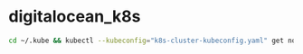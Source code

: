 # digitalocean_k8s

```bash
cd ~/.kube && kubectl --kubeconfig="k8s-cluster-kubeconfig.yaml" get nodes
```